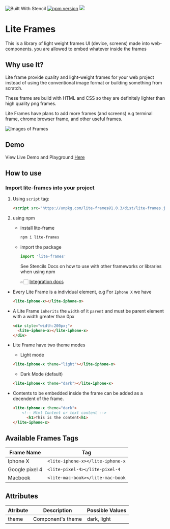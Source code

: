 ![Built With Stencil](https://img.shields.io/badge/-Built%20With%20Stencil-16161d.svg?logo=data%3Aimage%2Fsvg%2Bxml%3Bbase64%2CPD94bWwgdmVyc2lvbj0iMS4wIiBlbmNvZGluZz0idXRmLTgiPz4KPCEtLSBHZW5lcmF0b3I6IEFkb2JlIElsbHVzdHJhdG9yIDE5LjIuMSwgU1ZHIEV4cG9ydCBQbHVnLUluIC4gU1ZHIFZlcnNpb246IDYuMDAgQnVpbGQgMCkgIC0tPgo8c3ZnIHZlcnNpb249IjEuMSIgaWQ9IkxheWVyXzEiIHhtbG5zPSJodHRwOi8vd3d3LnczLm9yZy8yMDAwL3N2ZyIgeG1sbnM6eGxpbms9Imh0dHA6Ly93d3cudzMub3JnLzE5OTkveGxpbmsiIHg9IjBweCIgeT0iMHB4IgoJIHZpZXdCb3g9IjAgMCA1MTIgNTEyIiBzdHlsZT0iZW5hYmxlLWJhY2tncm91bmQ6bmV3IDAgMCA1MTIgNTEyOyIgeG1sOnNwYWNlPSJwcmVzZXJ2ZSI%2BCjxzdHlsZSB0eXBlPSJ0ZXh0L2NzcyI%2BCgkuc3Qwe2ZpbGw6I0ZGRkZGRjt9Cjwvc3R5bGU%2BCjxwYXRoIGNsYXNzPSJzdDAiIGQ9Ik00MjQuNywzNzMuOWMwLDM3LjYtNTUuMSw2OC42LTkyLjcsNjguNkgxODAuNGMtMzcuOSwwLTkyLjctMzAuNy05Mi43LTY4LjZ2LTMuNmgzMzYuOVYzNzMuOXoiLz4KPHBhdGggY2xhc3M9InN0MCIgZD0iTTQyNC43LDI5Mi4xSDE4MC40Yy0zNy42LDAtOTIuNy0zMS05Mi43LTY4LjZ2LTMuNkgzMzJjMzcuNiwwLDkyLjcsMzEsOTIuNyw2OC42VjI5Mi4xeiIvPgo8cGF0aCBjbGFzcz0ic3QwIiBkPSJNNDI0LjcsMTQxLjdIODcuN3YtMy42YzAtMzcuNiw1NC44LTY4LjYsOTIuNy02OC42SDMzMmMzNy45LDAsOTIuNywzMC43LDkyLjcsNjguNlYxNDEuN3oiLz4KPC9zdmc%2BCg%3D%3D&colorA=16161d&style=flat-square)
[![npm version](https://badge.fury.io/js/lite-frames.svg)](https://badge.fury.io/js/lite-frames)
[![](https://data.jsdelivr.com/v1/package/npm/lite-frames/badge)](https://www.jsdelivr.com/package/npm/lite-frames)

# Lite Frames

This is a library of light weight frames UI (device, screens) made into web-components. you are allowed to embed whatever inside the frames

## Why use It?

Lite frame provide quality and light-weight frames for your web project instead of using the conventional image format or building something from scratch.

These frame are build with HTML and CSS so they are definitely lighter than high quality png frames.

Lite Frames have plans to add more frames (and screens) e.g terminal frame, chrome browser frame, and other useful frames.

![Images of Frames](https://github.com/Marvinified/lite-frames/blob/master/available.png?raw=true)

## Demo 

View Live Demo and Playground [Here](https://codesandbox.io/embed/objective-goldwasser-pnn8g?fontsize=14&hidenavigation=1&theme=dark) 

## How to use

### Import lite-frames into your project

1.  Using `script` tag:

    ```html
    <script src="https://unpkg.com/lite-frames@1.0.3/dist/lite-frames.js"></script>
    ```

2. using npm

    - install lite-frame

      ```sh
      npm i lite-frames
      ```

    - import the package

      ```js
      import 'lite-frames'
      ```

      See Stencils Docs on how to use with other frameworks or libraries when using npm

      👉🏻 [Integration docs](https://stenciljs.com/docs/overview)


- Every Lite Frame is a individual element, e.g For `Iphone X` we have

  ```html
  <lite-iphone-x></lite-iphone-x>
  ```

- A Lite Frame `inherits` the `width` of it `parent` and must be parent element with a width greater than 0px

  ```html
  <div style="width:200px;">
    <lite-iphone-x></lite-iphone-x>
  </div>
  ```

- Lite Frame have two theme modes

  - Light mode

  ```html
  <lite-iphone-x theme="light"></lite-iphone-x>
  ```

  - Dark Mode (default)

  ```html
  <lite-iphone-x theme="dark"></lite-iphone-x>
  ```

- Contents to be embedded inside the frame can be added as a decendent of the frame.
  ```html
  <lite-iphone-x theme="dark">
      <!-- Html Content or text content -->
        <h1>This is the content<h1>
  </lite-iphone-x>
  ```

## Available Frames Tags

| Frame Name     | Tag                              |
| -------------- | -------------------------------- |
| Iphone X       | `<lite-iphone-x></lite-iphone-x` |
| Google pixel 4 | `<lite-pixel-4></lite-pixel-4`   |
| Macbook        | `<lite-mac-book></lite-mac-book` |

## Attributes

| Atribute | Description       | Possible Values |
| -------- | ----------------- | --------------- |
| theme    | Component's theme | dark, light     |
